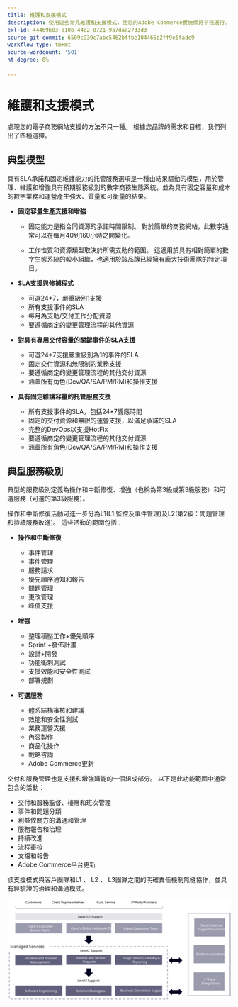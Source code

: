 ```yaml
---
title: 維護和支援模式
description: 使用這些常見維護和支援模式，使您的Adobe Commerce實施保持平穩運行。
exl-id: 44469b83-a10b-44c2-8721-9a7daa2733d3
source-git-commit: 6509c939c7abc5462bffbe104466b2ff9e6fadc9
workflow-type: tm+mt
source-wordcount: '501'
ht-degree: 0%

---
```


# 維護和支援模式

處理您的電子商務網站支援的方法不只一種。 根據您品牌的需求和目標，我們列出了四種選擇。

## 典型模型

具有SLA承諾和固定維護能力的托管服務選項是一種由結果驅動的模型，用於管理、維護和增強具有預期服務級別的數字商務生態系統，並為具有固定容量和成本的數字業務和運營產生強大、質量和可衡量的結果。

- **固定容量生產支援和增強**

   - 固定能力是指合同資源的承諾時間限制。 對於簡單的商務網站，此數字通常可以在每月40到160小時之間變化。

   - 工作性質和資源類型取決於所需支助的範圍。 這適用於具有相對簡單的數字生態系統的較小組織，也適用於該品牌已經擁有龐大技術團隊的特定項目。

- **SLA支援與修補程式**
   - 可選24*7，嚴重級別1支援
   - 所有支援事件的SLA
   - 每月為支助/交付工作分配資源
   - 要遵循商定的變更管理流程的其他資源

- **對具有專用交付容量的關鍵事件的SLA支援**
   - 可選24*7支援嚴重級別為1的事件的SLA
   - 固定交付資源和無限制的業務支援
   - 要遵循商定的變更管理流程的其他交付資源
   - 涵蓋所有角色(Dev/QA/SA/PM/RM)和操作支援

- **具有固定維護容量的托管服務支援**
   - 所有支援事件的SLA，包括24*7響應時間
   - 固定的交付資源和無限的運營支援，以滿足承諾的SLA
   - 完整的DevOps以支援HotFix
   - 要遵循商定的變更管理流程的其他交付資源
   - 涵蓋所有角色(Dev/QA/SA/PM/RM)和操作支援

## 典型服務級別

典型的服務級別定義為操作和中斷修復、增強（也稱為第3級或第3級服務）和可選服務（可選的第3級服務）。

操作和中斷修復活動可進一步分為L1(L1:監控及事件管理)及L2(第2級：問題管理和持續服務改進)。 這些活動的範圍包括：

- **操作和中斷修復**
   - 事件管理
   - 事件管理
   - 服務請求
   - 優先順序通知和報告
   - 問題管理
   - 更改管理
   - 峰值支援

- **增強**
   - 整理積壓工作+優先順序
   - Sprint +發佈計畫
   - 設計+開發
   - 功能衝刺測試
   - 支援效能和安全性測試
   - 部署規劃

- **可選服務**
   - 體系結構審核和建議
   - 效能和安全性測試
   - 業務運營支援
   - 內容製作
   - 商品化操作
   - 戰略咨詢
   - Adobe Commerce更新

交付和服務管理也是支援和增強職能的一個組成部分。 以下是此功能範圍中通常包含的活動：

- 交付和服務監督、樓層和班次管理
- 事件和問題分類
- 利益攸關方的溝通和管理
- 服務報告和治理
- 持續改進
- 流程審核
- 文檔和報告
- Adobe Commerce平台更新

該支援模式與客戶團隊和L1 、 L2 、 L3團隊之間的明確責任機制無縫協作，並具有經驗證的治理和溝通模式。

![顯示支援模型的圖](../../assets/playbooks/support-model-diagram.svg)
